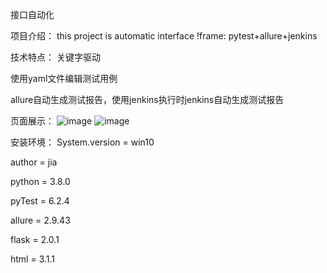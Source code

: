 接口自动化

项目介绍：
this project is automatic interface !frame: pytest+allure+jenkins

技术特点：
关键字驱动

使用yaml文件编辑测试用例

allure自动生成测试报告，使用jenkins执行时jenkins自动生成测试报告

页面展示：
![image](https://user-images.githubusercontent.com/83941545/202335106-c4c2b6f1-2fee-451e-8592-26d93ec4699e.png)
![image](https://user-images.githubusercontent.com/83941545/202335212-6a14b8a2-7546-4648-a90f-509ed603f9cf.png)


安装环境：
System.version = win10

author = jia

python = 3.8.0

pyTest = 6.2.4

allure = 2.9.43

flask = 2.0.1

html = 3.1.1


